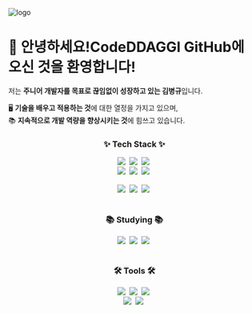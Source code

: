 ![logo](https://github.com/user-attachments/assets/6102505c-abd5-4e92-a4c0-27f746472b35)

# 👋 안녕하세요!CodeDDAGGI GitHub에 오신 것을 환영합니다!

저는 **주니어 개발자를 목표로 끊임없이 성장하고 있는 김병규**입니다.

🖥️ **기술을 배우고 적용하는 것**에 대한 열정을 가지고 있으며,  
📚 **지속적으로 개발 역량을 향상시키는 것**에 힘쓰고 있습니다.

<h3 align="center">✨ Tech Stack ✨</h3>
<div align="center">
  <img src="https://img.shields.io/badge/java-007396?style=for-the-badge&logo=java&logoColor=ffffff&background=3b82f6" />&nbsp
  <img src="https://img.shields.io/badge/spring%20boot-6DB33F?style=for-the-badge&logo=springboot&logoColor=ffffff&background=374151" />&nbsp
  <img src="https://img.shields.io/badge/spring%20data%20jpa-6DB33F?style=for-the-badge&logo=springdata&logoColor=ffffff&background=047857" />&nbsp
</div>

<div align="center">
  <img src="https://img.shields.io/badge/mariaDB-003545?style=for-the-badge&logo=mariadb&logoColor=ffffff&background=0f4c5c" />&nbsp
  <img src="https://img.shields.io/badge/h2-009639?style=for-the-badge&logo=h2&logoColor=ffffff&background=16a34a" />&nbsp
  <img src="https://img.shields.io/badge/mybatis-000000?style=for-the-badge&logo=mybatis&logoColor=ffffff&background=dc2626" />&nbsp
</div>

<br>

<div align="center">
  <img src="https://img.shields.io/badge/kotlin-7F52FF?style=for-the-badge&logo=kotlin&logoColor=ffffff&background=9333ea" />&nbsp
  <img src="https://img.shields.io/badge/docker-2496ED?style=for-the-badge&logo=docker&logoColor=ffffff&background=0284c7" />&nbsp
  <img src="https://img.shields.io/badge/jwt-000000?style=for-the-badge&logo=jwt&logoColor=ffffff&background=ef4444" />&nbsp
</div>

<br>

<h3 align="center">📚 Studying 📚</h3>
<div align="center">
  <img src="https://img.shields.io/badge/redis-DC382D?style=for-the-badge&logo=redis&logoColor=ffffff&background=9d174d" />&nbsp
  <img src="https://img.shields.io/badge/r2dbc-00C8A8?style=for-the-badge&logo=r2dbc&logoColor=ffffff&background=10b981" />&nbsp
  <img src="https://img.shields.io/badge/kafka-231F20?style=for-the-badge&logo=apachekafka&logoColor=ffffff&background=db2777" />&nbsp
</div>

<br>

<h3 align="center">🛠 Tools 🛠</h3>
<div align="center">
  <img src="https://img.shields.io/badge/git-F05033?style=for-the-badge&logo=git&logoColor=ffffff&background=ef4444" />&nbsp
  <img src="https://img.shields.io/badge/github-181717?style=for-the-badge&logo=github&logoColor=ffffff&background=0e9f6e" />&nbsp
  <img src="https://img.shields.io/badge/IntelliJ%20IDEA-000000?style=for-the-badge&logo=intellijidea&logoColor=ffffff&background=6b21a8" />&nbsp
</div>

<div align="center">
  <img src="https://img.shields.io/badge/maven-C71A36?style=for-the-badge&logo=maven&logoColor=ffffff&background=be185d" />&nbsp
  <img src="https://img.shields.io/badge/gradle-02303A?style=for-the-badge&logo=gradle&logoColor=ffffff&background=9333ea" />&nbsp
</div>
